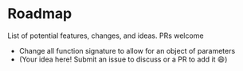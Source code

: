 # Roadmap
List of potential features, changes, and ideas. PRs welcome

- Change all function signature to allow for an object of parameters
- (Your idea here! Submit an issue to discuss or a PR to add it :smile:)
